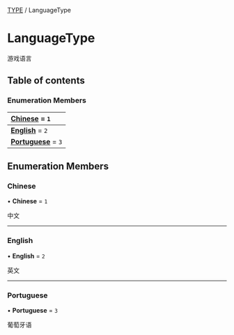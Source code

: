 [TYPE](../groups/Core.TYPE.md) / LanguageType

# LanguageType <Badge type="tip" text="Enumeration" /> <Score text="LanguageType" />

<p class="content-big"> 游戏语言 </p>

## Table of contents

### Enumeration Members <Score text="Enumeration" /> 
| **[Chinese](mw.LanguageType.md#chinese)** = ``1``  |
| :----- |
| **[English](mw.LanguageType.md#english)** = ``2`` |
| **[Portuguese](mw.LanguageType.md#portuguese)** = ``3`` |

## Enumeration Members

### Chinese <Score text="Chinese" /> 

• **Chinese** = ``1``

中文

___

### English <Score text="English" /> 

• **English** = ``2``

英文

___

### Portuguese <Score text="Portuguese" /> 

• **Portuguese** = ``3``

葡萄牙语
